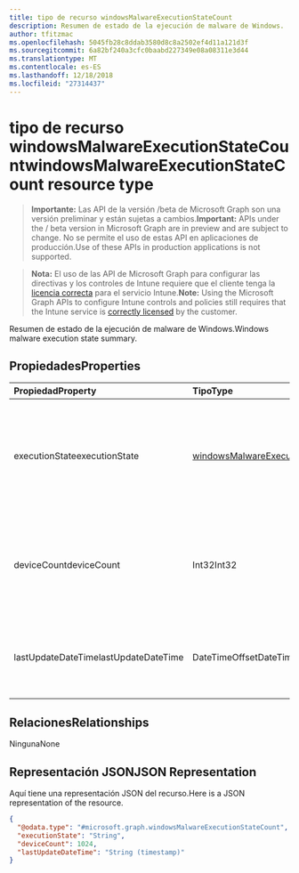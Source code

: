```yaml
---
title: tipo de recurso windowsMalwareExecutionStateCount
description: Resumen de estado de la ejecución de malware de Windows.
author: tfitzmac
ms.openlocfilehash: 5045fb28c8ddab3580d8c8a2502ef4d11a121d3f
ms.sourcegitcommit: 6a82bf240a3cfc0baabd227349e08a08311e3d44
ms.translationtype: MT
ms.contentlocale: es-ES
ms.lasthandoff: 12/18/2018
ms.locfileid: "27314437"
---
```

# <a name="windowsmalwareexecutionstatecount-resource-type"></a><span data-ttu-id="9c6dd-103">tipo de recurso windowsMalwareExecutionStateCount</span><span class="sxs-lookup"><span data-stu-id="9c6dd-103">windowsMalwareExecutionStateCount resource type</span></span>

> <span data-ttu-id="9c6dd-104">**Importante:** Las API de la versión /beta de Microsoft Graph son una versión preliminar y están sujetas a cambios.</span><span class="sxs-lookup"><span data-stu-id="9c6dd-104">**Important:** APIs under the / beta version in Microsoft Graph are in preview and are subject to change.</span></span> <span data-ttu-id="9c6dd-105">No se permite el uso de estas API en aplicaciones de producción.</span><span class="sxs-lookup"><span data-stu-id="9c6dd-105">Use of these APIs in production applications is not supported.</span></span>

> <span data-ttu-id="9c6dd-106">**Nota:** El uso de las API de Microsoft Graph para configurar las directivas y los controles de Intune requiere que el cliente tenga la [licencia correcta](https://go.microsoft.com/fwlink/?linkid=839381) para el servicio Intune.</span><span class="sxs-lookup"><span data-stu-id="9c6dd-106">**Note:** Using the Microsoft Graph APIs to configure Intune controls and policies still requires that the Intune service is [correctly licensed](https://go.microsoft.com/fwlink/?linkid=839381) by the customer.</span></span>

<span data-ttu-id="9c6dd-107">Resumen de estado de la ejecución de malware de Windows.</span><span class="sxs-lookup"><span data-stu-id="9c6dd-107">Windows malware execution state summary.</span></span>
## <a name="properties"></a><span data-ttu-id="9c6dd-108">Propiedades</span><span class="sxs-lookup"><span data-stu-id="9c6dd-108">Properties</span></span>
|<span data-ttu-id="9c6dd-109">Propiedad</span><span class="sxs-lookup"><span data-stu-id="9c6dd-109">Property</span></span>|<span data-ttu-id="9c6dd-110">Tipo</span><span class="sxs-lookup"><span data-stu-id="9c6dd-110">Type</span></span>|<span data-ttu-id="9c6dd-111">Descripción</span><span class="sxs-lookup"><span data-stu-id="9c6dd-111">Description</span></span>|
|:---|:---|:---|
|<span data-ttu-id="9c6dd-112">executionState</span><span class="sxs-lookup"><span data-stu-id="9c6dd-112">executionState</span></span>|[<span data-ttu-id="9c6dd-113">windowsMalwareExecutionState</span><span class="sxs-lookup"><span data-stu-id="9c6dd-113">windowsMalwareExecutionState</span></span>](../resources/intune-devices-windowsmalwareexecutionstate.md)|<span data-ttu-id="9c6dd-114">Estado de la ejecución de malware.</span><span class="sxs-lookup"><span data-stu-id="9c6dd-114">Malware execution state.</span></span> <span data-ttu-id="9c6dd-115">Los valores posibles son: `unknown`, `blocked`, `allowed`, `running` y `notRunning`.</span><span class="sxs-lookup"><span data-stu-id="9c6dd-115">Possible values are: `unknown`, `blocked`, `allowed`, `running`, `notRunning`.</span></span>|
|<span data-ttu-id="9c6dd-116">deviceCount</span><span class="sxs-lookup"><span data-stu-id="9c6dd-116">deviceCount</span></span>|<span data-ttu-id="9c6dd-117">Int32</span><span class="sxs-lookup"><span data-stu-id="9c6dd-117">Int32</span></span>|<span data-ttu-id="9c6dd-118">Recuento de dispositivos con detecciones de malware para este estado de la ejecución de malware</span><span class="sxs-lookup"><span data-stu-id="9c6dd-118">Count of devices with malware detections for this malware execution state</span></span>|
|<span data-ttu-id="9c6dd-119">lastUpdateDateTime</span><span class="sxs-lookup"><span data-stu-id="9c6dd-119">lastUpdateDateTime</span></span>|<span data-ttu-id="9c6dd-120">DateTimeOffset</span><span class="sxs-lookup"><span data-stu-id="9c6dd-120">DateTimeOffset</span></span>|<span data-ttu-id="9c6dd-121">Recuento de la marca de hora de la última actualización del dispositivo en UTC</span><span class="sxs-lookup"><span data-stu-id="9c6dd-121">The Timestamp of the last update for the device count in UTC</span></span>|

## <a name="relationships"></a><span data-ttu-id="9c6dd-122">Relaciones</span><span class="sxs-lookup"><span data-stu-id="9c6dd-122">Relationships</span></span>
<span data-ttu-id="9c6dd-123">Ninguna</span><span class="sxs-lookup"><span data-stu-id="9c6dd-123">None</span></span>
## <a name="json-representation"></a><span data-ttu-id="9c6dd-124">Representación JSON</span><span class="sxs-lookup"><span data-stu-id="9c6dd-124">JSON Representation</span></span>
<span data-ttu-id="9c6dd-125">Aquí tiene una representación JSON del recurso.</span><span class="sxs-lookup"><span data-stu-id="9c6dd-125">Here is a JSON representation of the resource.</span></span>
<!-- {
  "blockType": "resource",
  "@odata.type": "microsoft.graph.windowsMalwareExecutionStateCount"
}
-->
``` json
{
  "@odata.type": "#microsoft.graph.windowsMalwareExecutionStateCount",
  "executionState": "String",
  "deviceCount": 1024,
  "lastUpdateDateTime": "String (timestamp)"
}
```





